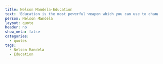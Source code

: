 ```yaml
---
title: Nelson Mandela-Education
text: 'Education is the most powerful weapon which you can use to change the world'
person: Nelson Mandela
layout: quote
header: no
show_meta: false
categories:
  - quotes
tags:
  - Nelson Mandela
  - Education
---
```

